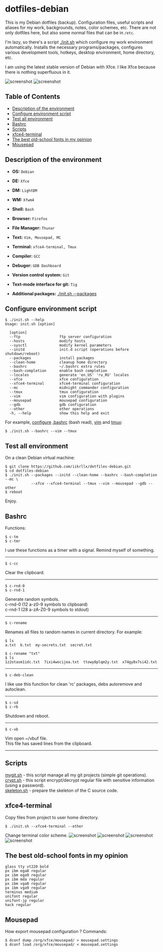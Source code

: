 # dotfiles-debian
This is my Debian dotfiles (backup). Configuration files, useful scripts and aliases for my work, backgrounds,
notes, color schemes, etc. There are not only dotfiles here, but also some normal files that can be in ```/etc```.

I'm lazy, so there's a script [./init.sh](https://github.com/iikrllx/dotfiles-debian/blob/master/init.sh)
which configure my work environment automatically. Installs the necessary programs/packages, configures various
development tools, hotkeys, desktop environment, home directory, etc.

I am using the latest stable version of Debian with Xfce. I like Xfce because there is nothing superfluous in it.

![screenshot](./.local/share/example-a.png)
![screenshot](./.local/share/example-b.png)

## Table of Contents
- [Description of the environment](#description-of-the-environment)
- [Configure environment script](#configure-environment-script)
- [Test all environment](#test-all-environment)
- [Bashrc](#bashrc)
- [Scripts](#scripts)
- [xfce4-terminal](#xfce4-terminal)
- [The best old-school fonts in my opinion](#the-best-old-school-fonts-in-my-opinion)
- [Mousepad](#mousepad)

## Description of the environment
- <strong>OS:</strong> ```Debian```
- <strong>DE:</strong> ```Xfce```
- <strong>DM:</strong> ```LightDM```
- <strong>WM:</strong> ```Xfwm4```
- <strong>Shell:</strong> ```Bash```
- <strong>Browser:</strong> ```Firefox```
- <strong>File Manager:</strong> ```Thunar```

- <strong>Text:</strong> ```Vim, Mousepad, MC```
- <strong>Terminal:</strong> ```xfce4-terminal, Tmux```

- <strong>Compiler:</strong> ```GCC```
- <strong>Debuger:</strong> ```GDB Dashboard```

- <strong>Version control system:</strong> ```Git```
- <strong>Text-mode interface for git:</strong> ```Tig```

- <strong>Additional packages:</strong> [./init.sh --packages](https://github.com/iikrllx/dotfiles-debian/blob/master/init.sh)

## Configure environment script
```
$ ./init.sh --help
Usage: init.sh [option]

  [option]
  --ftp                  ftp server configuration
  --hosts                modify hosts
  --sysctl               modify kernel parameters
  --initd                init.d script (operations before shutdown/reboot)
  --packages             install packages
  --clean-home           cleanup home directory
  --bashrc               ~/.bashrc extra rules
  --bash-completion      enable bash completion
  --locales              generate 'en_US' 'ru_RU' locales
  --xfce                 xfce configuration
  --xfce4-terminal       xfce4-terminal configuration
  --mc                   midnight commander configuration
  --tmux                 tmux configuration
  --vim                  vim configuration with plugins
  --mousepad             mousepad configuration
  --gdb                  gdb configuration
  --other                other operations
  -h, --help             show this help and exit
```

For example, [configure](https://github.com/iikrllx/dotfiles-debian/blob/master/init.sh)
[.bashrc](https://github.com/iikrllx/dotfiles-debian/blob/master/.bashrc)
(bash read), [vim](https://github.com/iikrllx/dotfiles-debian/blob/master/.vimrc) and
[tmux](https://github.com/iikrllx/dotfiles-debian/blob/master/.tmux.conf):
```
$ ./init.sh --bashrc --vim --tmux
```

## Test all environment
On a clean Debian virtual machine:

```
$ git clone https://github.com/iikrllx/dotfiles-debian.git
$ cd dotfiles-debian
$ ./init.sh --packages --initd --clean-home --bashrc --bash-completion --mc \
            --xfce --xfce4-terminal --tmux --vim --mousepad --gdb --other
$ reboot
```
Enjoy.

## Bashrc
Functions:

```
$ c-tm
$ c-tmr
```
I use these functions as a timer with a signal.
Remind myself of something.

---

```
$ c-cc
```
Clear the clipboard.

---

```
$ c-rnd-0
$ c-rnd-1
```
Generate random symbols.<br/>
c-rnd-0 (12 a-z0-9 symbols to clipboard)<br/>
c-rnd-1 (28 a-zA-Z0-9 symbols to stdout)<br/>

---

```
$ c-rename
```
Renames all files to random names in current directory. For example:
```
$ ls
a.txt  b.txt  my-secrets.txt  secret.txt

$ c-rename "txt"
$ ls
1z2otasm1idc.txt  7ixi4wocijea.txt  ttowy8plqm2y.txt  x74gy8x7si42.txt
```

---

```
$ c-deb-clean
```
I like use this function for clean 'rc' packages, debs autoremove and autoclean.

---

```
$ c-sd
$ c-rb
```
Shutdown and reboot.

---

```
$ c-vb
```
Vim open ~/vbuf file.<br/>
This file has saved lines from the clipboard.<br/>

---

## Scripts
[mygit.sh](https://github.com/iikrllx/dotfiles-debian/blob/master/.local/bin/mygit.sh) -
this script manage all my git projects (simple git operations).<br/>
[crypt.sh](https://github.com/iikrllx/dotfiles-debian/blob/master/.local/bin/crypt.sh) -
this script encrypt/decrypt regular file with sensitive information (using a password).<br/>
[skeleton.sh](https://github.com/iikrllx/dotfiles-debian/blob/master/.local/bin/skeleton.sh) -
prepare the skeleton of the C source code.<br/>

## xfce4-terminal
Copy files from project to user home directory.
```
$ ./init.sh --xfce4-terminal --other
```

Change terminal color scheme.
![screenshot](./.local/share/terminal-a.png)
![screenshot](./.local/share/terminal-b.png)
![screenshot](./.local/share/terminal-c.png)
![screenshot](./.local/share/terminal-d.png)

## The best old-school fonts in my opinion
```
glass tty vt220 bold
px ibm ega8 regular
px ibm ega9 regular
px ibm mda regular
px ibm vga8 regular
px ibm vga9 regular
terminus medium
unifont regular
unifont-jp regular
hack regular
```

## Mousepad
How export mousepad configuration ? Commands:
```
$ dconf dump /org/xfce/mousepad/ > mousepad.settings
$ dconf load /org/xfce/mousepad/ < mousepad.settings
```
